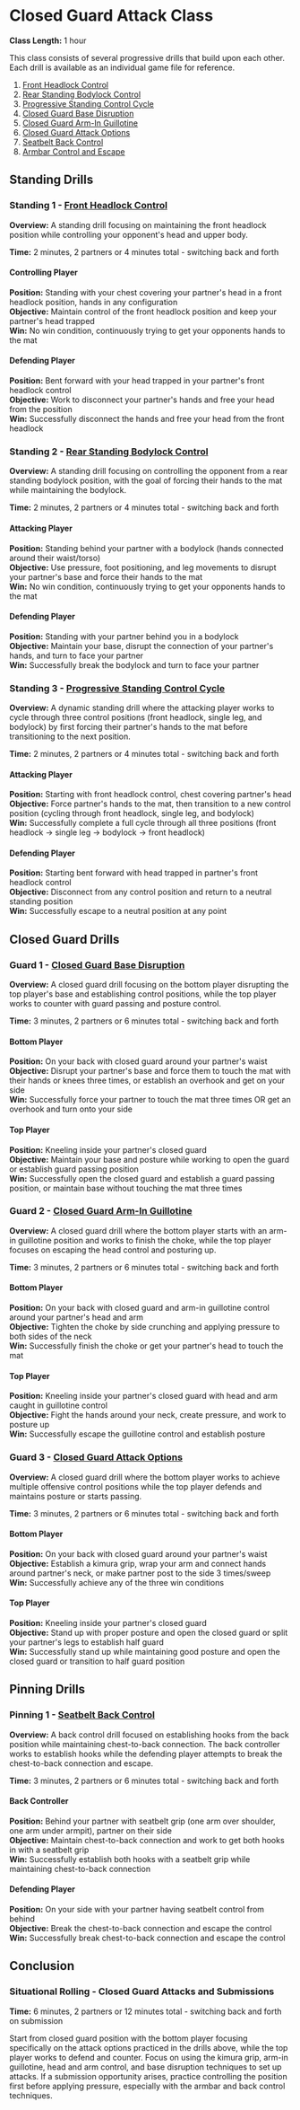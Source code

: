 # Closed Guard Attack Class
**Class Length:** 1 hour

This class consists of several progressive drills that build upon each other. Each drill is available as an individual game file for reference.

1. [Front Headlock Control](https://mennlo.github.io/grappling-games/md-viewer.html?file=games/standing/front-headlock-control.md)
2. [Rear Standing Bodylock Control](https://mennlo.github.io/grappling-games/md-viewer.html?file=games/standing/rear-standing-bodylock-control.md)
3. [Progressive Standing Control Cycle](https://mennlo.github.io/grappling-games/md-viewer.html?file=games/standing/progressive-standing-control-cycle.md)
4. [Closed Guard Base Disruption](https://mennlo.github.io/grappling-games/md-viewer.html?file=games/guard/closed/closed-guard-base-disruption.md)
4. [Closed Guard Arm-In Guillotine](https://mennlo.github.io/grappling-games/md-viewer.html?file=games/guard/closed/closed-guard-arm-in-guillotine.md)
5. [Closed Guard Attack Options](https://mennlo.github.io/grappling-games/md-viewer.html?file=games/guard/closed/closed-guard-attack-options.md)
6. [Seatbelt Back Control](https://mennlo.github.io/grappling-games/md-viewer.html?file=games/pinning/seatbelt-back-control.md)
7. [Armbar Control and Escape](https://mennlo.github.io/grappling-games/md-viewer.html?file=games/pinning/armbar-control-and-escape.md)

## Standing Drills

### Standing 1 - [Front Headlock Control](https://mennlo.github.io/grappling-games/md-viewer.html?file=games/standing/front-headlock-control.md)

**Overview:** A standing drill focusing on maintaining the front headlock position while controlling your opponent's head and upper body.

**Time:** 2 minutes, 2 partners or 4 minutes total - switching back and forth

#### Controlling Player
**Position:** Standing with your chest covering your partner's head in a front headlock position, hands in any configuration  
**Objective:** Maintain control of the front headlock position and keep your partner's head trapped  
**Win:** No win condition, continuously trying to get your opponents hands to the mat  

#### Defending Player
**Position:** Bent forward with your head trapped in your partner's front headlock control  
**Objective:** Work to disconnect your partner's hands and free your head from the position  
**Win:** Successfully disconnect the hands and free your head from the front headlock  

### Standing 2 - [Rear Standing Bodylock Control](https://mennlo.github.io/grappling-games/md-viewer.html?file=games/standing/rear-standing-bodylock-control.md)

**Overview:** A standing drill focusing on controlling the opponent from a rear standing bodylock position, with the goal of forcing their hands to the mat while maintaining the bodylock.

**Time:** 2 minutes, 2 partners or 4 minutes total - switching back and forth

#### Attacking Player
**Position:** Standing behind your partner with a bodylock (hands connected around their waist/torso)  
**Objective:** Use pressure, foot positioning, and leg movements to disrupt your partner's base and force their hands to the mat  
**Win:** No win condition, continuously trying to get your opponents hands to the mat

#### Defending Player
**Position:** Standing with your partner behind you in a bodylock  
**Objective:** Maintain your base, disrupt the connection of your partner's hands, and turn to face your partner  
**Win:** Successfully break the bodylock and turn to face your partner  

### Standing 3 - [Progressive Standing Control Cycle](https://mennlo.github.io/grappling-games/md-viewer.html?file=games/standing/progressive-standing-control-cycle.md)

**Overview:** A dynamic standing drill where the attacking player works to cycle through three control positions (front headlock, single leg, and bodylock) by first forcing their partner's hands to the mat before transitioning to the next position.

**Time:** 2 minutes, 2 partners or 4 minutes total - switching back and forth

#### Attacking Player
**Position:** Starting with front headlock control, chest covering partner's head  
**Objective:** Force partner's hands to the mat, then transition to a new control position (cycling through front headlock, single leg, and bodylock)  
**Win:** Successfully complete a full cycle through all three positions (front headlock → single leg → bodylock → front headlock)  

#### Defending Player
**Position:** Starting bent forward with head trapped in partner's front headlock control  
**Objective:** Disconnect from any control position and return to a neutral standing position  
**Win:** Successfully escape to a neutral position at any point  

## Closed Guard Drills

### Guard 1 - [Closed Guard Base Disruption](https://mennlo.github.io/grappling-games/md-viewer.html?file=games/guard/closed/closed-guard-base-disruption.md)

**Overview:** A closed guard drill focusing on the bottom player disrupting the top player's base and establishing control positions, while the top player works to counter with guard passing and posture control.

**Time:** 3 minutes, 2 partners or 6 minutes total - switching back and forth

#### Bottom Player
**Position:** On your back with closed guard around your partner's waist  
**Objective:** Disrupt your partner's base and force them to touch the mat with their hands or knees three times, or establish an overhook and get on your side  
**Win:** Successfully force your partner to touch the mat three times OR get an overhook and turn onto your side

#### Top Player
**Position:** Kneeling inside your partner's closed guard  
**Objective:** Maintain your base and posture while working to open the guard or establish guard passing position  
**Win:** Successfully open the closed guard and establish a guard passing position, or maintain base without touching the mat three times

### Guard 2 - [Closed Guard Arm-In Guillotine](https://mennlo.github.io/grappling-games/md-viewer.html?file=games/guard/closed/closed-guard-arm-in-guillotine.md)

**Overview:** A closed guard drill where the bottom player starts with an arm-in guillotine position and works to finish the choke, while the top player focuses on escaping the head control and posturing up.

**Time:** 3 minutes, 2 partners or 6 minutes total - switching back and forth

#### Bottom Player
**Position:** On your back with closed guard and arm-in guillotine control around your partner's head and arm  
**Objective:** Tighten the choke by side crunching and applying pressure to both sides of the neck  
**Win:** Successfully finish the choke or get your partner's head to touch the mat  

#### Top Player
**Position:** Kneeling inside your partner's closed guard with head and arm caught in guillotine control  
**Objective:** Fight the hands around your neck, create pressure, and work to posture up  
**Win:** Successfully escape the guillotine control and establish posture  

### Guard 3 - [Closed Guard Attack Options](https://mennlo.github.io/grappling-games/md-viewer.html?file=games/guard/closed/closed-guard-attack-options.md)

**Overview:** A closed guard drill where the bottom player works to achieve multiple offensive control positions while the top player defends and maintains posture or starts passing.

**Time:** 3 minutes, 2 partners or 6 minutes total - switching back and forth

#### Bottom Player
**Position:** On your back with closed guard around your partner's waist  
**Objective:** Establish a kimura grip, wrap your arm and connect hands around partner's neck, or make partner post to the side 3 times/sweep  
**Win:** Successfully achieve any of the three win conditions

#### Top Player
**Position:** Kneeling inside your partner's closed guard  
**Objective:** Stand up with proper posture and open the closed guard or split your partner's legs to establish half guard  
**Win:** Successfully stand up while maintaining good posture and open the closed guard or transition to half guard position

## Pinning Drills

### Pinning 1 - [Seatbelt Back Control](https://mennlo.github.io/grappling-games/md-viewer.html?file=games/pinning/seatbelt-back-control.md)

**Overview:** A back control drill focused on establishing hooks from the back position while maintaining chest-to-back connection. The back controller works to establish hooks while the defending player attempts to break the chest-to-back connection and escape.

**Time:** 3 minutes, 2 partners or 6 minutes total - switching back and forth

#### Back Controller
**Position:** Behind your partner with seatbelt grip (one arm over shoulder, one arm under armpit), partner on their side  
**Objective:** Maintain chest-to-back connection and work to get both hooks in with a seatbelt grip  
**Win:** Successfully establish both hooks with a seatbelt grip while maintaining chest-to-back connection  

#### Defending Player
**Position:** On your side with your partner having seatbelt control from behind  
**Objective:** Break the chest-to-back connection and escape the control  
**Win:** Successfully break chest-to-back connection and escape the control  

## Conclusion

### Situational Rolling - Closed Guard Attacks and Submissions
**Time:** 6 minutes, 2 partners or 12 minutes total - switching back and forth on submission

Start from closed guard position with the bottom player focusing specifically on the attack options practiced in the drills above, while the top player works to defend and counter. Focus on using the kimura grip, arm-in guillotine, head and arm control, and base disruption techniques to set up attacks. If a submission opportunity arises, practice controlling the position first before applying pressure, especially with the armbar and back control techniques.
